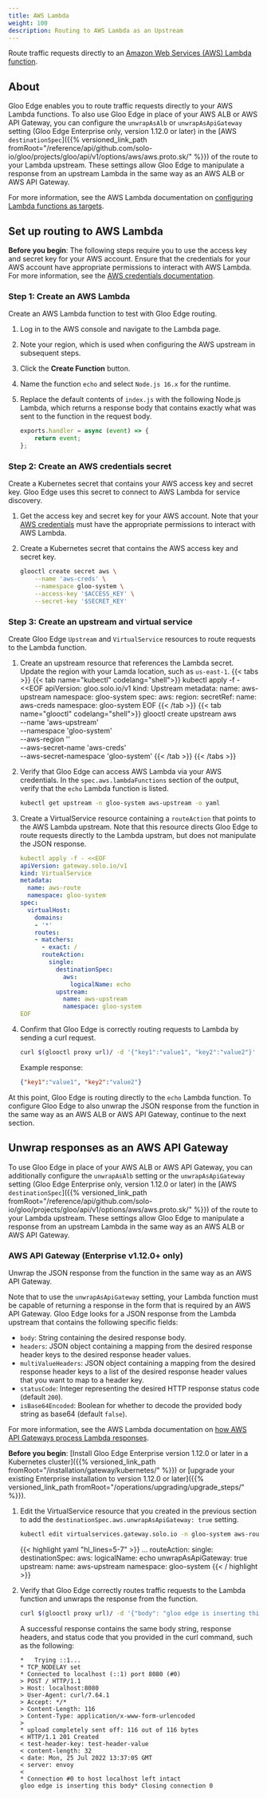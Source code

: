 ```yaml
---
title: AWS Lambda
weight: 100
description: Routing to AWS Lambda as an Upstream
---
```


Route traffic requests directly to an [Amazon Web Services (AWS) Lambda function](https://aws.amazon.com/lambda/resources/).

## About

Gloo Edge enables you to route traffic requests directly to your AWS Lambda functions. To also use Gloo Edge in place of your AWS ALB or AWS API Gateway, you can configure the `unwrapAsAlb` or `unwrapAsApiGateway` setting (Gloo Edge Enterprise only, version 1.12.0 or later) in the [AWS `destinationSpec`]({{% versioned_link_path fromRoot="/reference/api/github.com/solo-io/gloo/projects/gloo/api/v1/options/aws/aws.proto.sk/" %}}) of the route to your Lambda upstream. These settings allow Gloo Edge to manipulate a response from an upstream Lambda in the same way as an AWS ALB or AWS API Gateway.

For more information, see the AWS Lambda documentation on [configuring Lambda functions as targets](https://docs.aws.amazon.com/elasticloadbalancing/latest/application/lambda-functions.html).

## Set up routing to AWS Lambda

**Before you begin**: The following steps require you to use the access key and secret key for your AWS account. Ensure that the credentials for your AWS account have appropriate permissions to interact with AWS Lambda. For more information, see the [AWS credentials documentation](https://docs.aws.amazon.com/general/latest/gr/aws-sec-cred-types.html).

### Step 1: Create an AWS Lambda

Create an AWS Lambda function to test with Gloo Edge routing.

1. Log in to the AWS console and navigate to the Lambda page.
   
2. Note your region, which is used when configuring the AWS upstream in subsequent steps.

3. Click the **Create Function** button.

4. Name the function `echo` and select `Node.js 16.x` for the runtime.

5. Replace the default contents of `index.js` with the following Node.js Lambda, which returns a response body that contains exactly what was sent to the function in the request body.
   ```js
   exports.handler = async (event) => {
       return event;
   };
   ```

### Step 2: Create an AWS credentials secret

Create a Kubernetes secret that contains your AWS access key and secret key. Gloo Edge uses this secret to connect to AWS Lambda for service discovery.

1. Get the access key and secret key for your AWS account. Note that your [AWS credentials](https://docs.aws.amazon.com/general/latest/gr/aws-sec-cred-types.html) must have the appropriate permissions to interact with AWS Lambda.

2. Create a Kubernetes secret that contains the AWS access key and secret key.
   ```sh
   glooctl create secret aws \
       --name 'aws-creds' \
       --namespace gloo-system \
       --access-key '$ACCESS_KEY' \
       --secret-key '$SECRET_KEY'
   ```

### Step 3: Create an upstream and virtual service

Create Gloo Edge `Upstream` and `VirtualService` resources to route requests to the Lambda function.

1. Create an upstream resource that references the Lambda secret. Update the region with your Lamda location, such as `us-east-1`.
   {{< tabs >}}
   {{< tab name="kubectl" codelang="shell">}}
   kubectl apply -f - <<EOF
   apiVersion: gloo.solo.io/v1
   kind: Upstream
   metadata:
     name: aws-upstream
     namespace: gloo-system
   spec:
     aws:
       region: <region>
       secretRef:
         name: aws-creds
         namespace: gloo-system
   EOF
   {{< /tab >}}
   {{< tab name="glooctl" codelang="shell">}}
   glooctl create upstream aws \
       --name 'aws-upstream' \
       --namespace 'gloo-system' \
       --aws-region '<region>' \
       --aws-secret-name 'aws-creds' \
       --aws-secret-namespace 'gloo-system'
   {{< /tab >}}
   {{< /tabs >}}

2. Verify that Gloo Edge can access AWS Lambda via your AWS credentials. In the `spec.aws.lambdaFunctions` section of the output, verify that the `echo` Lambda function is listed.
   ```sh
   kubectl get upstream -n gloo-system aws-upstream -o yaml
   ```

3. Create a VirtualService resource containing a `routeAction` that points to the AWS Lambda upstream. Note that this resource directs Gloo Edge to route requests directly to the Lambda upstram, but does not manipulate the JSON response.
   ```yaml
   kubectl apply -f - <<EOF
   apiVersion: gateway.solo.io/v1
   kind: VirtualService
   metadata:
     name: aws-route
     namespace: gloo-system
   spec:
     virtualHost:
       domains:
       - '*'
       routes:
       - matchers:
         - exact: /
         routeAction:
           single:
             destinationSpec:
               aws:
                 logicalName: echo
             upstream:
               name: aws-upstream
               namespace: gloo-system
   EOF
   ```

4. Confirm that Gloo Edge is correctly routing requests to Lambda by sending a curl request.
   ```sh
   curl $(glooctl proxy url)/ -d '{"key1":"value1", "key2":"value2"}' -X POST
   ```
   Example response:
   ```json
   {"key1":"value1", "key2":"value2"}
   ```

At this point, Gloo Edge is routing directly to the `echo` Lambda function. To configure Gloo Edge to also unwrap the JSON response from the function in the same way as an AWS ALB or AWS API Gateway, continue to the next section.

## Unwrap responses as an<!-- AWS ALB or--> AWS API Gateway

To use Gloo Edge in place of your AWS ALB or AWS API Gateway, you can additionally configure the `unwrapAsAlb` setting or the `unwrapAsApiGateway` setting (Gloo Edge Enterprise only, version 1.12.0 or later) in the [AWS `destinationSpec`]({{% versioned_link_path fromRoot="/reference/api/github.com/solo-io/gloo/projects/gloo/api/v1/options/aws/aws.proto.sk/" %}}) of the route to your Lambda upstream. These settings allow Gloo Edge to manipulate a response from an upstream Lambda in the same way as an AWS ALB or AWS API Gateway.

<!-- As of right now, we dont have a great understanding of exactly how edge should manipulate the response in the same manner as an aws alb. Seems very similar to the manipulation from the API gateway one. Will leave the unwrapAsAlb setting info in the about section and in the ^ paragraph right before this in case people still want to try this out on their own, but I dont think our testing docs will help very much at this point.
### AWS ALB

Unwrap the JSON response from the function in the same way as an AWS ALB.

**Before you begin**: [Install Gloo Edge Enterprise version 1.12.0 or later in a Kubernetes cluster]({{% versioned_link_path fromRoot="/installation/gateway/kubernetes/" %}}) or [upgrade your existing Enterprise installation to version 1.12.0 or later]({{% versioned_link_path fromRoot="/operations/upgrading/upgrade_steps/" %}}).

1. Edit the VirtualService resource that you created in the previous section to add the `destinationSpec.aws.unwrapAsAlb: true` setting.
   ```bash
   kubectl edit virtualservices.gateway.solo.io -n gloo-system aws-route
   ```
   {{< highlight yaml "hl_lines=5-7" >}}
   ...
         routeAction:
           single:
             destinationSpec:
               aws:
                 logicalName: echo
                 unwrapAsAlb: true
             upstream:
               name: aws-upstream
               namespace: gloo-system
   {{< / highlight >}}

2. Verify that Gloo Edge correctly routes traffic requests to the Lambda function and unwraps the response from the function.
   ```sh
   curl $(glooctl proxy url)/ -d '{"body": "gloo edge is inserting this body", "headers": {"test-header-key": "test-header-value"}, "statusCode": 201}' -X POST -v
   ```
   A successful response contains the same body string, response headers, and status code that you provided in the curl command, such as the following:
   ```
   *   Trying ::1...
   * TCP_NODELAY set
   * Connected to localhost (::1) port 8080 (#0)
   > POST / HTTP/1.1
   > Host: localhost:8080
   > User-Agent: curl/7.64.1
   > Accept: */*
   > Content-Length: 116
   > Content-Type: application/x-www-form-urlencoded
   > 
   * upload completely sent off: 116 out of 116 bytes
   < HTTP/1.1 201 Created
   < test-header-key: test-header-value
   < content-length: 32
   < date: Mon, 25 Jul 2022 13:37:05 GMT
   < server: envoy
   < 
   * Connection #0 to host localhost left intact
   gloo edge is inserting this body* Closing connection 0
   ```
-->
### AWS API Gateway (Enterprise v1.12.0+ only)

Unwrap the JSON response from the function in the same way as an AWS API Gateway.

Note that to use the `unwrapAsApiGateway` setting, your Lambda function must be capable of returning a response in the form that is required by an AWS API Gateway. Gloo Edge looks for a JSON response from the Lambda upstream that contains the following specific fields:
- `body`: String containing the desired response body.
- `headers`: JSON object containing a mapping from the desired response header keys to the desired response header values.
- `multiValueHeaders`: JSON object containing a mapping from the desired response header keys to a list of the desired response header values that you want to map to a header key.
- `statusCode`: Integer representing the desired HTTP response status code (default `200`).
- `isBase64Encoded`: Boolean for whether to decode the provided body string as base64 (default `false`).

For more information, see the AWS Lambda documentation on [how AWS API Gateways process Lambda responses](https://docs.aws.amazon.com/lambda/latest/dg/services-apigateway.html#apigateway-types-transforms).

**Before you begin**: [Install Gloo Edge Enterprise version 1.12.0 or later in a Kubernetes cluster]({{% versioned_link_path fromRoot="/installation/gateway/kubernetes/" %}}) or [upgrade your existing Enterprise installation to version 1.12.0 or later]({{% versioned_link_path fromRoot="/operations/upgrading/upgrade_steps/" %}}).

1. Edit the VirtualService resource that you created in the previous section to add the `destinationSpec.aws.unwrapAsApiGateway: true` setting.
   ```bash
   kubectl edit virtualservices.gateway.solo.io -n gloo-system aws-route
   ```
   {{< highlight yaml "hl_lines=5-7" >}}
   ...
         routeAction:
           single:
             destinationSpec:
               aws:
                 logicalName: echo
                 unwrapAsApiGateway: true
             upstream:
               name: aws-upstream
               namespace: gloo-system
   {{< / highlight >}}

2. Verify that Gloo Edge correctly routes traffic requests to the Lambda function and unwraps the response from the function.
   ```sh
   curl $(glooctl proxy url)/ -d '{"body": "gloo edge is inserting this body", "headers": {"test-header-key": "test-header-value"}, "statusCode": 201}' -X POST -v
   ```
   A successful response contains the same body string, response headers, and status code that you provided in the curl command, such as the following:
   ```
   *   Trying ::1...
   * TCP_NODELAY set
   * Connected to localhost (::1) port 8080 (#0)
   > POST / HTTP/1.1
   > Host: localhost:8080
   > User-Agent: curl/7.64.1
   > Accept: */*
   > Content-Length: 116
   > Content-Type: application/x-www-form-urlencoded
   > 
   * upload completely sent off: 116 out of 116 bytes
   < HTTP/1.1 201 Created
   < test-header-key: test-header-value
   < content-length: 32
   < date: Mon, 25 Jul 2022 13:37:05 GMT
   < server: envoy
   < 
   * Connection #0 to host localhost left intact
   gloo edge is inserting this body* Closing connection 0
   ```